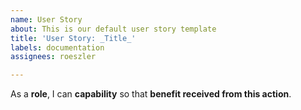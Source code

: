 ```yaml
---
name: User Story
about: This is our default user story template
title: 'User Story: _Title_'
labels: documentation
assignees: roeszler

---
```


As a **role**, I can **capability** so that **benefit received from this action**.

